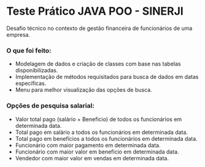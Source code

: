 # Teste Prático JAVA POO - SINERJI

Desafio técnico no contexto de gestão financeira de funcionários de uma empresa.

### O que foi feito:
- Modelagem de dados e criação de classes com base nas tabelas disponibilizadas.
- Implementação de métodos requisitados para busca de dados em datas específicas.
- Menu para melhor visualização das opções de busca.

### Opções de pesquisa salarial:
- Valor total pago (salário + Beneficio) de todos os funcionários em determinada data.
- Total pago em salário a todos os funcionários em determinada data.
- Total pago em benefícios a todos os funcionários em determinada data.
- Funcionário com maior pagamento em determinada data.
- Funcionário com maior valor em benefício em determinada data.
- Vendedor com maior valor em vendas em determinada data.